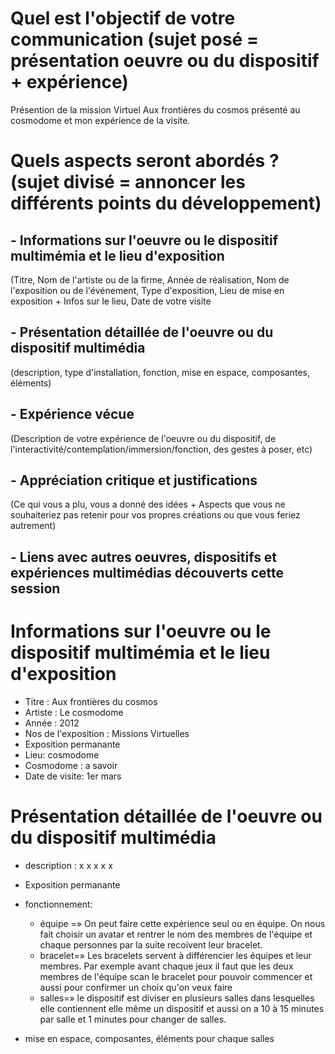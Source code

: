 # Quel est l'objectif de votre communication (sujet posé = présentation oeuvre ou du dispositif + expérience)
Présention de la mission Virtuel Aux frontières du cosmos présenté au cosmodome et mon expérience de la visite.
# Quels aspects seront abordés ? (sujet divisé = annoncer les différents points du développement)
## - Informations sur l'oeuvre ou le dispositif multimémia et le lieu d'exposition
  (Titre, Nom de l'artiste ou de la firme, Année de réalisation, Nom de l'exposition ou de l'événement, Type d'exposition, Lieu de mise en exposition + Infos sur le lieu, Date de votre visite
## - Présentation détaillée de l'oeuvre ou du dispositif multimédia 
(description, type d'installation, fonction, mise en espace, composantes, éléments)
## - Expérience vécue
 (Description de votre expérience de l'oeuvre ou du dispositif, de l'interactivité/contemplation/immersion/fonction, des gestes à poser, etc)
## -  Appréciation critique et justifications
 (Ce qui vous a plu, vous a donné des idées + Aspects que vous ne souhaiteriez pas retenir pour vos propres créations ou que vous feriez autrement)
 ## - Liens avec autres oeuvres, dispositifs et expériences multimédias découverts cette session
 
 #  Informations sur l'oeuvre ou le dispositif multimémia et le lieu d'exposition
 - Titre : Aux frontières du cosmos
 - Artiste : Le cosmodome
 - Année : 2012
 - Nos de l'exposition : Missions Virtuelles 
 - Exposition permanante
 - Lieu: cosmodome 
 - Cosmodome : a savoir
 - Date de visite: 1er mars
 
 
 # Présentation détaillée de l'oeuvre ou du dispositif multimédia 
 - description :  x x x x x 
 - Exposition permanante
 - fonctionnement: 
 
     - équipe =» On peut faire cette expérience seul ou en équipe. On nous fait choisir un avatar et rentrer le nom des membres de l'équipe et chaque personnes par la suite recoivent leur bracelet. 
     - bracelet=» Les bracelets servent à différencier les équipes et leur membres. Par exemple avant chaque jeux il faut que les deux membres de l'équipe scan le bracelet pour pouvoir commencer et aussi pour confirmer un choix qu'on veux faire
     -  salles=» le dispositif est diviser en plusieurs salles dans lesquelles elle contiennent elle même un dispositif et aussi on a 10 à 15 minutes par salle et 1 minutes pour changer de salles. 
 
- mise en espace, composantes, éléments pour chaque salles 

 
 
